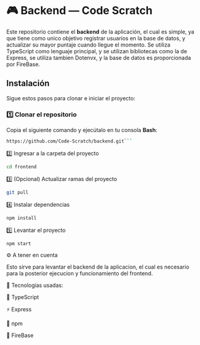 # 🎮 Backend — Code Scratch
Este repositorio contiene el **backend** de la aplicación, el cual es simple, ya que tiene como unico objetivo registrar usuarios en la base de datos, y actualizar su mayor puntaje cuando llegue el momento. 
Se utiliza TypeScript como lenguaje principal, y se utilizan bibliotecas como la de Express, se utiliza tambien Dotenvx, y la base de datos es proporcionada por FireBase.

## Instalación

Sigue estos pasos para clonar e iniciar el proyecto:

### 1️⃣ Clonar el repositorio

Copia el siguiente comando y ejecútalo en tu consola **Bash**:

```bash
https://github.com/Code-Scratch/backend.git```
```

2️⃣ Ingresar a la carpeta del proyecto
```bash
cd frontend
```

3️⃣ (Opcional) Actualizar ramas del proyecto
```bash
git pull
```

4️⃣ Instalar dependencias
```bash
npm install
```

5️⃣ Levantar el proyecto
```bash
npm start
```

⚙️ A tener en cuenta

Esto sirve para levantar el backend de la aplicacion, el cual es necesario para la posterior ejecucion y funcionamiento del frontend.

🧩 Tecnologías usadas:

🧠 TypeScript

⚡ Express

🧰 npm

🧩 FireBase



